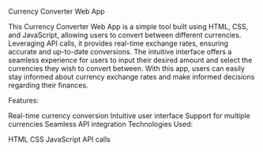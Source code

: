 Currency Converter Web App

This Currency Converter Web App is a simple tool built using HTML, CSS, and JavaScript, allowing users to convert between different currencies. Leveraging API calls, it provides real-time exchange rates, ensuring accurate and up-to-date conversions. The intuitive interface offers a seamless experience for users to input their desired amount and select the currencies they wish to convert between. With this app, users can easily stay informed about currency exchange rates and make informed decisions regarding their finances.

Features:

Real-time currency conversion
Intuitive user interface
Support for multiple currencies
Seamless API integration
Technologies Used:

HTML
CSS
JavaScript
API calls
